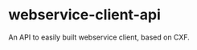 webservice-client-api
=====================

An API to easily built webservice client, based on CXF.

